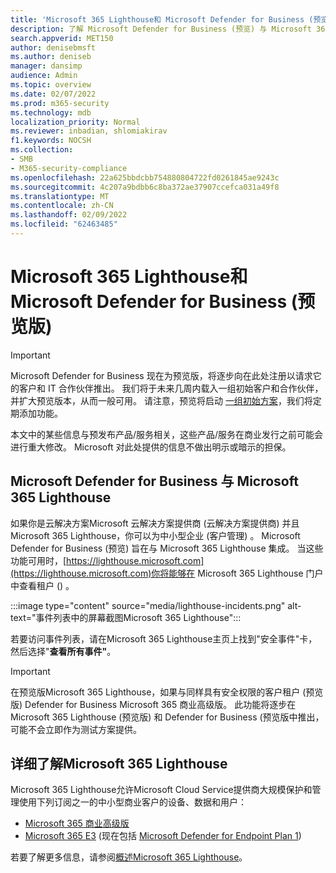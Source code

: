 ```yaml
---
title: 'Microsoft 365 Lighthouse和 Microsoft Defender for Business (预览版) '
description: 了解 Microsoft Defender for Business (预览) 与 Microsoft 365 Lighthouse
search.appverid: MET150
author: denisebmsft
ms.author: deniseb
manager: dansimp
audience: Admin
ms.topic: overview
ms.date: 02/07/2022
ms.prod: m365-security
ms.technology: mdb
localization_priority: Normal
ms.reviewer: inbadian, shlomiakirav
f1.keywords: NOCSH
ms.collection:
- SMB
- M365-security-compliance
ms.openlocfilehash: 22a625bbdcbb754880804722fd0261845ae9243c
ms.sourcegitcommit: 4c207a9bdbb6c8ba372ae37907ccefca031a49f8
ms.translationtype: MT
ms.contentlocale: zh-CN
ms.lasthandoff: 02/09/2022
ms.locfileid: "62463485"
---
```

# <a name="microsoft-365-lighthouse-and-microsoft-defender-for-business-preview"></a>Microsoft 365 Lighthouse和 Microsoft Defender for Business (预览版) 

> [!IMPORTANT]
> Microsoft Defender for Business 现在为预览版，将逐步向在此处注册以请求它的客户和 IT 合作伙伴[](https://aka.ms/mdb-preview)推出。 我们将于未来几周内载入一组初始客户和合作伙伴，并扩大预览版本，从而一般可用。 请注意，预览将启动 [一组初始方案](mdb-tutorials.md#try-these-preview-scenarios)，我们将定期添加功能。
> 
> 本文中的某些信息与预发布产品/服务相关，这些产品/服务在商业发行之前可能会进行重大修改。 Microsoft 对此处提供的信息不做出明示或暗示的担保。 

## <a name="microsoft-defender-for-business-integrates-with-microsoft-365-lighthouse"></a>Microsoft Defender for Business 与 Microsoft 365 Lighthouse

如果你是云解决方案Microsoft 云解决方案提供商 (云解决方案提供商) 并且Microsoft 365 Lighthouse，你可以为中小型企业 (客户管理[](../../lighthouse/m365-lighthouse-overview.md)) 。 Microsoft Defender for Business (预览) 旨在与 Microsoft 365 Lighthouse 集成。 当这些功能可用时，[https://lighthouse.microsoft.com](https://lighthouse.microsoft.com)你将能够在 Microsoft 365 Lighthouse 门户中查看租户 () 。 

:::image type="content" source="media/lighthouse-incidents.png" alt-text="事件列表中的屏幕截图Microsoft 365 Lighthouse":::

若要访问事件列表，请在Microsoft 365 Lighthouse主页上找到"安全事件"卡，然后选择"**查看所有事件"**。

> [!IMPORTANT]
> 在预览版Microsoft 365 Lighthouse，如果与同样具有安全权限的客户租户 (预览版) Defender for Business Microsoft 365 商业高级版。 此功能将逐步在 Microsoft 365 Lighthouse (预览版) 和 Defender for Business (预览版中推出，可能不会立即作为测试方案提供。

## <a name="learn-more-about-microsoft-365-lighthouse"></a>详细了解Microsoft 365 Lighthouse

Microsoft 365 Lighthouse允许Microsoft Cloud Service提供商大规模保护和管理使用下列订阅之一的中小型商业客户的设备、数据和用户：

- [Microsoft 365 商业高级版](../../admin/admin-overview/what-is-microsoft-365.md)
- [Microsoft 365 E3](../../enterprise/microsoft-365-overview.md) (现在包括 [Microsoft Defender for Endpoint Plan 1](../defender-endpoint/defender-endpoint-plan-1.md)) 

若要了解更多信息，请参阅[概述Microsoft 365 Lighthouse](../../lighthouse/m365-lighthouse-overview.md)。
